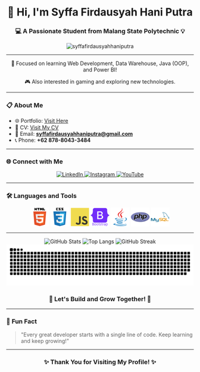<h1 align="center">👋 Hi, I'm Syffa Firdausyah Hani Putra</h1>
<h3 align="center">💻 A Passionate Student from Malang State Polytechnic 💡</h3>

<p align="center">
  <img src="https://komarev.com/ghpvc/?username=syffafirdausyahhaniputra&label=✨%20Profile%20Views%20✨&color=ff69b4&style=flat-square" alt="syffafirdausyahhaniputra" />
</p>

---

<div align="center">
  <p>🎯 Focused on learning Web Development, Data Warehouse, Java (OOP), and Power BI!</p>
  <p>🎮 Also interested in gaming and exploring new technologies.</p>
</div>

---

### 📋 **About Me**

- 🌐 Portfolio: [Visit Here](https://syffafirdausyahhaniputra.github.io/)
- 📝 CV: [Visit My CV](https://drive.google.com/file/d/1VZublIbcYX0CxHDLSTaYN2Gs-A9D47vf/view?usp=sharing)
- 📩 Email: **syffafirdausyahhaniputra@gmail.com**
- 📞 Phone: **+62 878-8043-3484**

---

### 🌐 **Connect with Me**

<p align="center">
  <a href="https://www.linkedin.com/in/syffa-firdausyah-hani-putra-9616a1252/" target="_blank">
    <img src="https://img.shields.io/badge/LinkedIn-0077B5?style=for-the-badge&logo=linkedin&logoColor=white" alt="LinkedIn">
  </a>
  <a href="https://instagram.com/_syfmnwka" target="_blank">
    <img src="https://img.shields.io/badge/Instagram-E4405F?style=for-the-badge&logo=instagram&logoColor=white" alt="Instagram">
  </a>
  <a href="https://www.youtube.com/@syffafirdausyahhaniputra528" target="_blank">
    <img src="https://img.shields.io/badge/YouTube-FF0000?style=for-the-badge&logo=youtube&logoColor=white" alt="YouTube">
  </a>
</p>

---

### 🛠 **Languages and Tools**

<p align="center">
  <img src="https://raw.githubusercontent.com/devicons/devicon/master/icons/html5/html5-original-wordmark.svg" alt="HTML5" width="50" height="50"/>
  <img src="https://raw.githubusercontent.com/devicons/devicon/master/icons/css3/css3-original-wordmark.svg" alt="CSS3" width="50" height="50"/>
  <img src="https://raw.githubusercontent.com/devicons/devicon/master/icons/javascript/javascript-original.svg" alt="JavaScript" width="50" height="50"/>
  <img src="https://raw.githubusercontent.com/devicons/devicon/master/icons/bootstrap/bootstrap-plain-wordmark.svg" alt="Bootstrap" width="50" height="50"/>
  <img src="https://raw.githubusercontent.com/devicons/devicon/master/icons/java/java-original.svg" alt="Java" width="50" height="50"/>
  <img src="https://raw.githubusercontent.com/devicons/devicon/master/icons/php/php-original.svg" alt="PHP" width="50" height="50"/>
  <img src="https://raw.githubusercontent.com/devicons/devicon/master/icons/mysql/mysql-original-wordmark.svg" alt="MySQL" width="50" height="50"/>
</p>

---

<div align="center">
  <!-- GitHub Stats -->
  <img src="https://github-readme-stats.vercel.app/api?username=syffafirdausyahhaniputra&show_icons=true&theme=tokyonight&hide_border=true" alt="GitHub Stats" width="48%" height="195px"/>
  
  <!-- Most Used Languages -->
  <img src="https://github-readme-stats.vercel.app/api/top-langs/?username=syffafirdausyahhaniputra&layout=compact&show_icons=true&theme=tokyonight&hide_border=true&card_width=300" alt="Top Langs" width="48%" height="195px"/>
  
  <!-- Streak Stats -->
  <img src="https://github-readme-streak-stats.herokuapp.com/?user=syffafirdausyahhaniputra&theme=tokyonight&hide_border=true" alt="GitHub Streak" width="70%"/>

  <!-- Fancy Divider -->
  <img src="https://github.com/platane/snk/raw/output/github-contribution-grid-snake.svg" alt="snake animation" />

  <h3>🚀 Let's Build and Grow Together! 🚀</h3>
</div>

---

### 🎯 **Fun Fact**

> "Every great developer starts with a single line of code. Keep learning and keep growing!"

---

<div align="center">
    <h3>  ✨ Thank You for Visiting My Profile! ✨ </h3>
</div>
